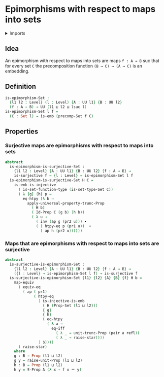 # Epimorphisms with respect to maps into sets

<details><summary>Imports</summary>
```agda
module foundation.epimorphisms-with-respect-to-sets where
open import foundation-core.univalence
open import foundation.dependent-pair-types
open import foundation.embeddings
open import foundation.equivalences
open import foundation.existential-quantification
open import foundation.function-extensionality
open import foundation.functions
open import foundation.homotopies
open import foundation.identity-types
open import foundation.injective-maps
open import foundation.propositional-extensionality
open import foundation.propositional-truncations
open import foundation.propositions
open import foundation.sets
open import foundation.surjective-maps
open import foundation.unit-type
open import foundation.universe-levels
```
</details>

## Idea

An epimorphism with respect to maps into sets are maps `f : A → B` suc that for every set `C` the precomposition function `(B → C) → (A → C)` is an embedding.

## Definition

```agda
is-epimorphism-Set :
  {l1 l2 : Level} (l : Level) {A : UU l1} {B : UU l2}
  (f : A → B) → UU (l1 ⊔ l2 ⊔ lsuc l)
is-epimorphism-Set l f =
  (C : Set l) → is-emb (precomp-Set f C)
```

## Properties

### Surjective maps are epimorphisms with respect to maps into sets

```agda
abstract
  is-epimorphism-is-surjective-Set :
    {l1 l2 : Level} {A : UU l1} {B : UU l2} {f : A → B} →
    is-surjective f → {l : Level} → is-epimorphism-Set l f
  is-epimorphism-is-surjective-Set H C =
    is-emb-is-injective
      ( is-set-function-type (is-set-type-Set C))
      ( λ {g} {h} p →
        eq-htpy (λ b →
          apply-universal-property-trunc-Prop
            ( H b)
            ( Id-Prop C (g b) (h b))
            ( λ u →
              ( inv (ap g (pr2 u))) ∙
              ( ( htpy-eq p (pr1 u))  ∙
                ( ap h (pr2 u))))))
```

### Maps that are epimorphisms with respect to maps into sets are surjective

```agda
abstract
  is-surjective-is-epimorphism-Set :
    {l1 l2 : Level} {A : UU l1} {B : UU l2} {f : A → B} →
    ({l : Level} → is-epimorphism-Set l f) → is-surjective f
  is-surjective-is-epimorphism-Set {l1} {l2} {A} {B} {f} H b =
    map-equiv
      ( equiv-eq
        ( ap ( pr1)
             ( htpy-eq
               ( is-injective-is-emb
                 ( H (Prop-Set (l1 ⊔ l2)))
                 { g}
                 { h}
                 ( eq-htpy
                   ( λ a →
                     eq-iff
                       ( λ _ → unit-trunc-Prop (pair a refl))
                       ( λ _ → raise-star))))
               ( b))))
      ( raise-star)
    where
    g : B → Prop (l1 ⊔ l2)
    g y = raise-unit-Prop (l1 ⊔ l2)
    h : B → Prop (l1 ⊔ l2)
    h y = ∃-Prop A (λ x → f x ＝ y)
```
